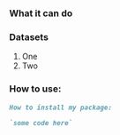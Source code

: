 ### What it can do

### Datasets

1. One
2. Two

### How to use:

```markdown
How to install my package:

`some code here`

```

